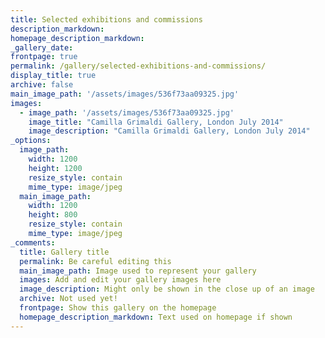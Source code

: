 ```yaml
---
title: Selected exhibitions and commissions
description_markdown: 
homepage_description_markdown: 
_gallery_date:
frontpage: true
permalink: /gallery/selected-exhibitions-and-commissions/
display_title: true
archive: false
main_image_path: '/assets/images/536f73aa09325.jpg'
images:
  - image_path: '/assets/images/536f73aa09325.jpg'
    image_title: "Camilla Grimaldi Gallery, London July 2014"
    image_description: "Camilla Grimaldi Gallery, London July 2014"
_options:
  image_path:
    width: 1200
    height: 1200
    resize_style: contain
    mime_type: image/jpeg
  main_image_path:
    width: 1200
    height: 800
    resize_style: contain
    mime_type: image/jpeg
_comments:
  title: Gallery title
  permalink: Be careful editing this
  main_image_path: Image used to represent your gallery
  images: Add and edit your gallery images here
  image_description: Might only be shown in the close up of an image
  archive: Not used yet!
  frontpage: Show this gallery on the homepage
  homepage_description_markdown: Text used on homepage if shown
---
```

